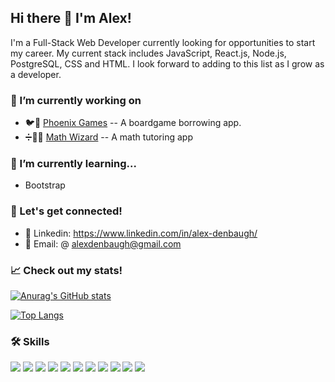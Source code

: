 ## Hi there 👋 I'm Alex!
I'm a Full-Stack Web Developer currently looking for opportunities to start my career.  My current stack includes JavaScript, React.js, Node.js, PostgreSQL, CSS and HTML.  I look forward to adding to this list as I grow as a developer. 

### 🔭 I’m currently working on 
- :bird::game_die: [Phoenix Games](https://github.com/alexdenbaugh/final-project)
-- A boardgame borrowing app.
- :heavy_division_sign::mage_man: [Math Wizard](https://github.com/alexdenbaugh/ajax-project)
-- A math tutoring app


### 🌱 I’m currently learning...
- Bootstrap


### :rocket: Let's get connected!
- :link: Linkedin: https://www.linkedin.com/in/alex-denbaugh/
- :email: Email: @ alexdenbaugh@gmail.com

### :chart_with_upwards_trend: Check out my stats!
[![Anurag's GitHub stats](https://github-readme-stats.vercel.app/api?username=alexdenbaugh&&count_private=true&hide=stars,issues,contribs&theme=prussian)](https://github.com/anuraghazra/github-readme-stats)

[![Top Langs](https://github-readme-stats.vercel.app/api/top-langs/?username=alexdenbaugh&layout=compact&theme=prussian)](https://github.com/anuraghazra/github-readme-stats)

### :hammer_and_wrench: Skills
<a href="https://github.com/alexdenbaugh"><img src="https://img.shields.io/badge/JavaScript-F7DF1E?style=for-the-badge&logo=javascript&logoColor=black" /></a> 
<a href="https://github.com/alexdenbaugh"><img src="https://img.shields.io/badge/CSS3-1572B6?style=for-the-badge&logo=css3&logoColor=white" /></a> 
<a href="https://github.com/alexdenbaugh"><img src="https://img.shields.io/badge/HTML5-E34F26?style=for-the-badge&logo=html5&logoColor=white" /></a> 
<a href="https://github.com/alexdenbaugh"><img src="https://img.shields.io/badge/React-20232A?style=for-the-badge&logo=react&logoColor=61DAFB" /></a> 
<a href="https://github.com/alexdenbaugh"><img src="https://img.shields.io/badge/Node.js-43853D?style=for-the-badge&logo=node.js&logoColor=white" /></a> 
<a href="https://github.com/alexdenbaugh"><img src="https://img.shields.io/badge/Express.js-404D59?style=for-the-badge&logo=express&logoColor=white" /></a>
<a href="https://github.com/alexdenbaugh"><img src="https://img.shields.io/badge/PostgreSQL-316192?style=for-the-badge&logo=postgresql&logoColor=white" /></a> 
<a href="https://github.com/alexdenbaugh"><img src="https://img.shields.io/badge/Git-F05032?style=for-the-badge&logo=git&logoColor=white" /></a> 
<a href="https://github.com/alexdenbaugh"><img src="https://img.shields.io/badge/GitHub-100000?style=for-the-badge&logo=github&logoColor=white" /></a> 
<a href="https://github.com/alexdenbaugh"><img src="https://img.shields.io/badge/Visual_Studio_Code-0078D4?style=for-the-badge&logo=visual%20studio%20code&logoColor=white" /></a> 
<a href="https://github.com/alexdenbaugh"><img src="https://img.shields.io/badge/npm-CB3837?style=for-the-badge&logo=npm&logoColor=white" /></a>
